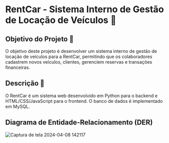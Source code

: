 # RentCar - Sistema Interno de Gestão de Locação de Veículos 🚗

## Objetivo do Projeto 💼
O objetivo deste projeto é desenvolver um sistema interno de gestão de locação de veículos para a RentCar, permitindo que os colaboradores cadastrem novos veículos, clientes, gerenciem reservas e transações financeiras.

## Descrição 🤖
O RentCar é um sistema web desenvolvido em Python para o backend e HTML/CSS/JavaScript para o frontend. O banco de dados é implementado em MySQL.

## Diagrama de Entidade-Relacionamento (DER)
![Captura de tela 2024-04-08 142117](https://github.com/HenriqueCorsi/RentCar/assets/106001465/4287e43b-65c4-4774-94f3-e62e53cab08d)




